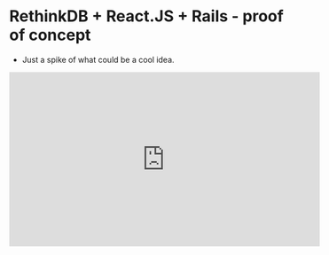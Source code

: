 # RethinkDB + React.JS + Rails - proof of concept

* Just a spike of what could be a cool idea.

<iframe width="560" height="315" src="https://www.youtube.com/embed/P9Upn194b9M" frameborder="0" allowfullscreen></iframe>
